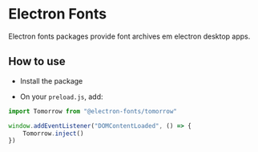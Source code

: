 # Electron Fonts

Electron fonts packages provide font archives em electron desktop apps.

## How to use

* Install the package

* On your `preload.js`, add:

```ts
import Tomorrow from "@electron-fonts/tomorrow"

window.addEventListener("DOMContentLoaded", () => {
    Tomorrow.inject()
})
```